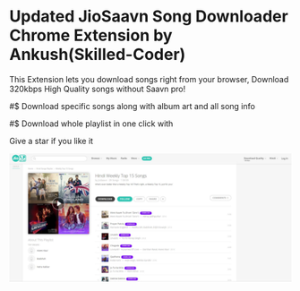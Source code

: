 # Updated JioSaavn Song Downloader Chrome Extension by Ankush(Skilled-Coder)

This Extension lets you download songs right from your browser, Download 320kbps High Quality songs without Saavn pro!

#$ Download specific songs along with album art and all song info

#$ Download whole playlist in one click with 

Give a star if you like it

![Screenshot](screenshot.png)
